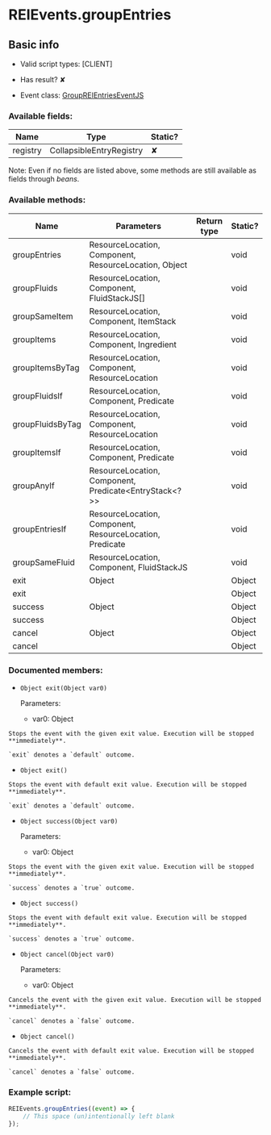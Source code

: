 # REIEvents.groupEntries

## Basic info

- Valid script types: [CLIENT]

- Has result? ✘

- Event class: [GroupREIEntriesEventJS](https://github.com/KubeJS-Mods/KubeJS/tree/2001/common/src/main/java/dev/latvian/mods/kubejs/integration/rei/GroupREIEntriesEventJS.java)

### Available fields:

| Name | Type | Static? |
| ---- | ---- | ------- |
| registry | CollapsibleEntryRegistry | ✘ |

Note: Even if no fields are listed above, some methods are still available as fields through *beans*.

### Available methods:

| Name | Parameters | Return type | Static? |
| ---- | ---------- | ----------- | ------- |
| groupEntries | ResourceLocation, Component, ResourceLocation, Object |  | void | ✘ |
| groupFluids | ResourceLocation, Component, FluidStackJS[] |  | void | ✘ |
| groupSameItem | ResourceLocation, Component, ItemStack |  | void | ✘ |
| groupItems | ResourceLocation, Component, Ingredient |  | void | ✘ |
| groupItemsByTag | ResourceLocation, Component, ResourceLocation |  | void | ✘ |
| groupFluidsIf | ResourceLocation, Component, Predicate<FluidStackJS> |  | void | ✘ |
| groupFluidsByTag | ResourceLocation, Component, ResourceLocation |  | void | ✘ |
| groupItemsIf | ResourceLocation, Component, Predicate<ItemStack> |  | void | ✘ |
| groupAnyIf | ResourceLocation, Component, Predicate<EntryStack<?>> |  | void | ✘ |
| groupEntriesIf | ResourceLocation, Component, ResourceLocation, Predicate |  | void | ✘ |
| groupSameFluid | ResourceLocation, Component, FluidStackJS |  | void | ✘ |
| exit | Object |  | Object | ✘ |
| exit |  |  | Object | ✘ |
| success | Object |  | Object | ✘ |
| success |  |  | Object | ✘ |
| cancel | Object |  | Object | ✘ |
| cancel |  |  | Object | ✘ |


### Documented members:

- `Object exit(Object var0)`

  Parameters:
  - var0: Object

```
Stops the event with the given exit value. Execution will be stopped **immediately**.

`exit` denotes a `default` outcome.
```

- `Object exit()`
```
Stops the event with default exit value. Execution will be stopped **immediately**.

`exit` denotes a `default` outcome.
```

- `Object success(Object var0)`

  Parameters:
  - var0: Object

```
Stops the event with the given exit value. Execution will be stopped **immediately**.

`success` denotes a `true` outcome.
```

- `Object success()`
```
Stops the event with default exit value. Execution will be stopped **immediately**.

`success` denotes a `true` outcome.
```

- `Object cancel(Object var0)`

  Parameters:
  - var0: Object

```
Cancels the event with the given exit value. Execution will be stopped **immediately**.

`cancel` denotes a `false` outcome.
```

- `Object cancel()`
```
Cancels the event with default exit value. Execution will be stopped **immediately**.

`cancel` denotes a `false` outcome.
```



### Example script:

```js
REIEvents.groupEntries((event) => {
	// This space (un)intentionally left blank
});
```

